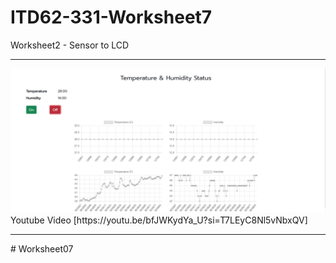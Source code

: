 # ITD62-331-Worksheet7
Worksheet2 - Sensor to LCD
<hr>
<img src="https://github.com/Palita-ppp/Worksheet07/blob/main/Screenshot%202023-12-01%20003802.png" >
Youtube Video [https://youtu.be/bfJWKydYa_U?si=T7LEyC8Nl5vNbxQV]
<hr>
# Worksheet07
